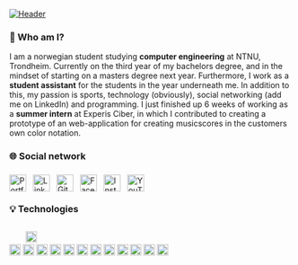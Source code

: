 [![Header](https://github.com/Martinnilsen99/Martinnilsen99/blob/master/assets/profileHeader.png "Header")](https://martinnilsen.no)

### &#128075; Who am I?

I am a norwegian student studying **computer engineering** at NTNU, Trondheim. Currently on the third year of my bachelors degree, and in the mindset of starting on a masters degree next year. Furthermore, I work as a **student assistant** for the students in the year underneath me. In addition to this, my passion is sports, technology (obviously), social networking (add me on LinkedIn) and programming. I just finished up 6 weeks of working as a **summer intern** at Experis Ciber, in which I contributed to creating a prototype of an web-application for creating musicscores in the customers own color notation.

### &#127760; Social network

<a href="https://www.martinnilsen.no" target="_blank" title="Portfolio and personal website"  >
    <img src="https://image.flaticon.com/icons/svg/3135/3135683.svg" width="30px" align="left" alt="Portfolio icon" style="margin: 6px 6px 6px 0px">
</a>
<a href="https://www.linkedin.com/in/martinnilsen99/" target="_blank" title="LinkedIn profile"  >
    <img src="https://image.flaticon.com/icons/svg/733/733617.svg" width="30px" align="left" alt="LinkedIn icon" style="margin: 6px">
</a>
<a href="https://github.com/Martinnilsen99" target="_blank" title="GitHub profile"  >
    <img src="https://image.flaticon.com/icons/svg/733/733609.svg" width="30px" align="left" alt="GitHub icon" style="margin: 6px">
</a>
<a href="https://www.facebook.com/Martinnilsen99/" target="_blank" title="Facebook profile"  >
    <img src="https://image.flaticon.com/icons/svg/733/733605.svg" width="30px" align="left" alt="Facebook icon" style="margin: 6px">
</a>
<a href="https://www.instagram.com/martinnilsen99/" target="_blank" title="Instagram profile"  >
    <img src="https://image.flaticon.com/icons/svg/733/733614.svg" width="30px" align="left" alt="Instagram icon" style="margin: 6px">
</a>
<a href="https://www.youtube.com/channel/UCxyROQQeUpa44IEeC5oJuhQ" target="_blank" title="YouTube channel"  >
    <img src="https://image.flaticon.com/icons/svg/733/733646.svg" width="30px" align="left" alt="YouTube icon" style="margin: 6px">
</a>

</br>
</br>

### &#128161; Technologies

<!-- ### &#128187; Technologies -->
<!-- ### &#128295; Technologies -->

<code height="30px" width="30px">
    <img height="20px" width="20px" src="https://cdn.jsdelivr.net/npm/simple-icons@3.4.0/icons/javascript.svg">
</code>
<i height="30px" width="30px">
    <img height="20px" width="20px" src="https://cdn.jsdelivr.net/npm/simple-icons@3.4.0/icons/typescript.svg">
</i>
<i height="30px" width="30px">
    <img height="20px" width="20px" src="https://cdn.jsdelivr.net/npm/simple-icons@3.4.0/icons/java.svg">
</i>
<i height="30px" width="30px">
    <img height="20px" width="20px" src="https://cdn.jsdelivr.net/npm/simple-icons@3.4.0/icons/python.svg">
</i>
<i height="30px" width="30px">
    <img height="20px" width="20px" src="https://cdn.jsdelivr.net/npm/simple-icons@3.4.0/icons/visualstudioi.svg">
</i>
<i height="30px" width="30px">
    <img height="20px" width="20px" src="https://cdn.jsdelivr.net/npm/simple-icons@3.4.0/icons/intellijidea.svg">
</i>
<i height="30px" width="30px">
    <img height="20px" width="20px" src="https://cdn.jsdelivr.net/npm/simple-icons@3.4.0/icons/react.svg">
</i>
<i height="30px" width="30px">
    <img height="20px" width="20px" src="https://cdn.jsdelivr.net/npm/simple-icons@3.4.0/icons/html5.svg">
</i>
<i height="30px" width="30px">
    <img height="20px" width="20px" src="https://cdn.jsdelivr.net/npm/simple-icons@3.4.0/icons/css3.svg">
</i>
<i height="30px" width="30px">
    <img height="20px" width="20px" src="https://cdn.jsdelivr.net/npm/simple-icons@3.4.0/icons/sass.svg">
</i>
<i height="30px" width="30px">
    <img height="20px" width="20px" src="https://cdn.jsdelivr.net/npm/simple-icons@3.4.0/icons/mysql.svg">
</i>
<i height="30px" width="30px">
    <img height="20px" width="20px" src="https://cdn.jsdelivr.net/npm/simple-icons@3.4.0/icons/node-dot-js.svg">
</i>
<i height="30px" width="30px">
    <img height="20px" width="20px" src="https://cdn.jsdelivr.net/npm/simple-icons@3.4.0/icons/cplusplus.svg">
</i>

